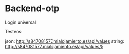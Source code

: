 # Backend-otp
Login universal

Testeos:

json: http://s847081577.mialojamiento.es/api/values
string: http://s847081577.mialojamiento.es/api/values/5
